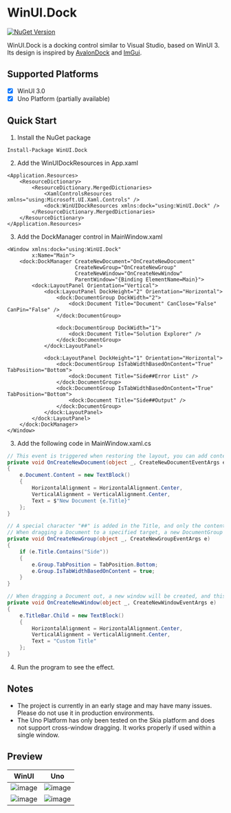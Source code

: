 ﻿# WinUI.Dock

[![NuGet Version](https://img.shields.io/nuget/v/WinUI.Dock)](https://nuget.org/packages/WinUI.Dock)

WinUI.Dock is a docking control similar to Visual Studio, based on WinUI 3. Its design is inspired by [AvalonDock](https://github.com/Dirkster99/AvalonDock) and [ImGui](https://github.com/ocornut/imgui).

## Supported Platforms
- [x] WinUI 3.0
- [x] Uno Platform (partially available)

## Quick Start
1. Install the NuGet package
```nuget
Install-Package WinUI.Dock
```

2. Add the WinUIDockResources in App.xaml
```xaml
<Application.Resources>
    <ResourceDictionary>
        <ResourceDictionary.MergedDictionaries>
            <XamlControlsResources xmlns="using:Microsoft.UI.Xaml.Controls" />
            <dock:WinUIDockResources xmlns:dock="using:WinUI.Dock" />
        </ResourceDictionary.MergedDictionaries>
    </ResourceDictionary>
</Application.Resources>
```

3. Add the DockManager control in MainWindow.xaml
```xaml
<Window xmlns:dock="using:WinUI.Dock"
        x:Name="Main">
    <dock:DockManager CreateNewDocument="OnCreateNewDocument"
                      CreateNewGroup="OnCreateNewGroup"
                      CreateNewWindow="OnCreateNewWindow"
                      ParentWindow="{Binding ElementName=Main}">
        <dock:LayoutPanel Orientation="Vertical">
            <dock:LayoutPanel DockHeight="2" Orientation="Horizontal">
                <dock:DocumentGroup DockWidth="2">
                    <dock:Document Title="Document" CanClose="False" CanPin="False" />
                </dock:DocumentGroup>

                <dock:DocumentGroup DockWidth="1">
                    <dock:Document Title="Solution Explorer" />
                </dock:DocumentGroup>
            </dock:LayoutPanel>

            <dock:LayoutPanel DockHeight="1" Orientation="Horizontal">
                <dock:DocumentGroup IsTabWidthBasedOnContent="True" TabPosition="Bottom">
                    <dock:Document Title="Side##Error List" />
                </dock:DocumentGroup>
                <dock:DocumentGroup IsTabWidthBasedOnContent="True" TabPosition="Bottom">
                    <dock:Document Title="Side##Output" />
                </dock:DocumentGroup>
            </dock:LayoutPanel>
        </dock:LayoutPanel>
    </dock:DockManager>
</Window>
```

3. Add the following code in MainWindow.xaml.cs
```csharp
// This event is triggered when restoring the layout, you can add content to the Document in this event.
private void OnCreateNewDocument(object _, CreateNewDocumentEventArgs e)
{
    e.Document.Content = new TextBlock()
    {
        HorizontalAlignment = HorizontalAlignment.Center,
        VerticalAlignment = VerticalAlignment.Center,
        Text = $"New Document {e.Title}"
    };
}

// A special character "##" is added in the Title, and only the content after "##" will be displayed in the final interface.
// When dragging a Document to a specified target, a new DocumentGroup will be created, and this event will be triggered, allowing you to customize the properties of the DocumentGroup.
private void OnCreateNewGroup(object _, CreateNewGroupEventArgs e)
{
    if (e.Title.Contains("Side"))
    {
        e.Group.TabPosition = TabPosition.Bottom;
        e.Group.IsTabWidthBasedOnContent = true;
    }
}

// When dragging a Document out, a new window will be created, and this event will be triggered, allowing you to customize the title bar of the window.
private void OnCreateNewWindow(object _, CreateNewWindowEventArgs e)
{
    e.TitleBar.Child = new TextBlock()
    {
        HorizontalAlignment = HorizontalAlignment.Center,
        VerticalAlignment = VerticalAlignment.Center,
        Text = "Custom Title"
    };
}
```

4. Run the program to see the effect.

## Notes
- The project is currently in an early stage and may have many issues. Please do not use it in production environments.
- The Uno Platform has only been tested on the Skia platform and does not support cross-window dragging. It works properly if used within a single window.

## Preview
| WinUI | Uno |
| ----- | --- |
| ![image](https://raw.githubusercontent.com/qian-o/WinUI.Dock/master/Screenshots/W1.png) | ![image](https://raw.githubusercontent.com/qian-o/WinUI.Dock/master/Screenshots/U1.png) |
| ![image](https://raw.githubusercontent.com/qian-o/WinUI.Dock/master/Screenshots/W2.png) | ![image](https://raw.githubusercontent.com/qian-o/WinUI.Dock/master/Screenshots/U2.png) |
